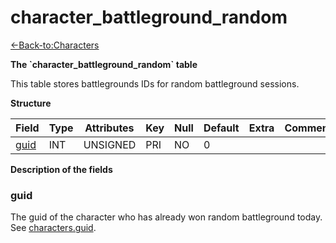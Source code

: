 # character\_battleground\_random

[<-Back-to:Characters](database-characters.md)

**The \`character\_battleground\_random\` table**

This table stores battlegrounds IDs for random battleground sessions.

**Structure**

| Field     | Type     | Attributes | Key | Null | Default | Extra | Comment |
| --------- | -------- | ---------- | --- | ---- | ------- | ----- | ------- |
| [guid][1] | INT      | UNSIGNED   | PRI | NO   | 0       |       |         |

[1]: #guid

**Description of the fields**

### guid

The guid of the character who has already won random battleground today. See [characters.guid](characters#guid).
